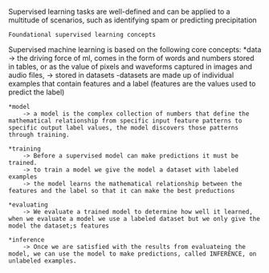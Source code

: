 Supervised learning tasks are well-defined and can be applied to a multitude of scenarios, such as identifying spam or predicting precipitation

    Foundational supervised learning concepts

Supervised machine learning is based on the following core concepts:
    *data
        -> the driving force of ml, comes in the form of words and numbers stored in tables, or as the value of pixels and waveforms captured in images and audio files,
        -> stored in datasets
            -datasets are made up of individual examples that contain features and a label (features are the values used to predict the label)

    *model
        -> a model is the complex collection of numbers that define the mathematical relationship from specific input feature patterns to specific output label values, the model discovers those patterns through training.

    *training
        -> Before a supervised model can make predictions it must be trained.
        -> to train a model we give the model a dataset with labeled examples
        -> the model learns the mathematical relationship between the features and the label so that it can make the best preductions

    *evaluating
        -> We evaluate a trained model to determine how well it learned, when we evaluate a model we use a labeled dataset but we only give the model the dataset;s features

    *inference
        -> Once we are satisfied with the results from evaluateing the model, we can use the model to make predictions, called INFERENCE, on unlabeled examples.
